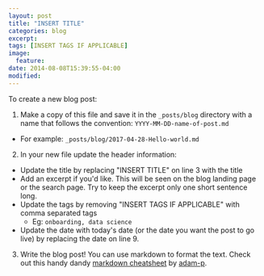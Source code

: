 ```yaml
---
layout: post
title: "INSERT TITLE"
categories: blog
excerpt:
tags: [INSERT TAGS IF APPLICABLE]
image:
  feature:
date: 2014-08-08T15:39:55-04:00
modified: 
---
```


To create a new blog post:

1. Make a copy of this file and save it in the `_posts/blog` directory with a name that follows the convention: `YYYY-MM-DD-name-of-post.md`
  * For example: `_posts/blog/2017-04-28-Hello-world.md`
2. In your new file update the header information:
  * Update the title by replacing "INSERT TITLE" on line 3 with the title
  * Add an excerpt if you'd like. This will be seen on the blog landing page or the search page. Try to keep the excerpt only one short sentence long. 
  * Update the tags by removing "INSERT TAGS IF APPLICABLE" with comma separated tags
    * Eg: `onboarding, data science`
  * Update the date with today's date (or the date you want the post to go live) by replacing the date on line 9.
  
3. Write the blog post! You can use markdown to format the text. Check out this handy dandy [markdown cheatsheet](https://github.com/adam-p/markdown-here/wiki/Markdown-Cheatsheet) by [adam-p](https://github.com/adam-p).
